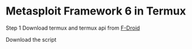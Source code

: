 # Metasploit Framework 6 in Termux
Step 1 Download termux and termux api from <a href="https://f-droid.org/en/" target="_blank">F-Droid</a>


Download the script
